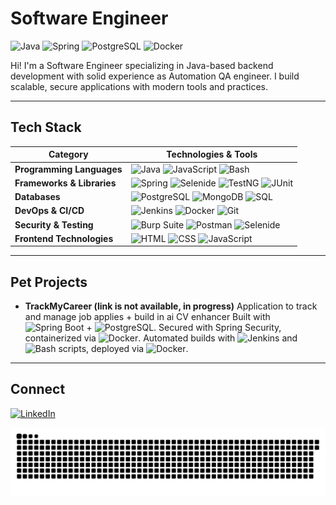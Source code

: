 # Software Engineer

![Java](https://img.shields.io/badge/java-%23ED8B00.svg?style=for-the-badge&logo=openjdk&logoColor=white) ![Spring](https://img.shields.io/badge/spring-%236DB33F.svg?style=for-the-badge&logo=spring&logoColor=white) ![PostgreSQL](https://img.shields.io/badge/postgresql-%23336791.svg?style=for-the-badge&logo=postgresql&logoColor=white) ![Docker](https://img.shields.io/badge/docker-%230db7ed.svg?style=for-the-badge&logo=docker&logoColor=white)

Hi!
I'm a Software Engineer specializing in Java-based backend development with solid experience as Automation QA engineer. 
I build scalable, secure applications with modern tools and practices.

---

## Tech Stack

| **Category**              | **Technologies & Tools**                                                                                                                                       |
|---------------------------|----------------------------------------------------------------------------------------------------------------------------------------------------------------|
| **Programming Languages** | ![Java](https://img.shields.io/badge/java-%23ED8B00.svg?style=flat-square&logo=openjdk&logoColor=white) ![JavaScript](https://img.shields.io/badge/javascript-%23323330.svg?style=flat-square&logo=javascript&logoColor=%23F7DF1E) ![Bash](https://img.shields.io/badge/bash-%23121011.svg?style=flat-square&logo=gnu-bash&logoColor=white) |
| **Frameworks & Libraries**| ![Spring](https://img.shields.io/badge/spring-%236DB33F.svg?style=flat-square&logo=spring&logoColor=white) ![Selenide](https://img.shields.io/badge/selenide-%23FF3E3E.svg?style=flat-square) ![TestNG](https://img.shields.io/badge/testng-%230096D6.svg?style=flat-square) ![JUnit](https://img.shields.io/badge/junit-%2325A162.svg?style=flat-square) |
| **Databases**             | ![PostgreSQL](https://img.shields.io/badge/postgresql-%23336791.svg?style=flat-square&logo=postgresql&logoColor=white) ![MongoDB](https://img.shields.io/badge/mongodb-%2347A248.svg?style=flat-square&logo=mongodb&logoColor=white) ![SQL](https://img.shields.io/badge/sql-%2300758F.svg?style=flat-square) |
| **DevOps & CI/CD**        | ![Jenkins](https://img.shields.io/badge/jenkins-%232C5263.svg?style=flat-square&logo=jenkins&logoColor=white) ![Docker](https://img.shields.io/badge/docker-%230db7ed.svg?style=flat-square&logo=docker&logoColor=white) ![Git](https://img.shields.io/badge/git-%23F05033.svg?style=flat-square&logo=git&logoColor=white) |
| **Security & Testing**     | ![Burp Suite](https://img.shields.io/badge/burp%20suite-%23FF6633.svg?style=flat-square) ![Postman](https://img.shields.io/badge/postman-%23FF6C37.svg?style=flat-square&logo=postman&logoColor=white) ![Selenide](https://img.shields.io/badge/selenide-%23FF3E3E.svg?style=flat-square) |
| **Frontend Technologies** | ![HTML](https://img.shields.io/badge/html-%23E34F26.svg?style=flat-square&logo=html5&logoColor=white) ![CSS](https://img.shields.io/badge/css-%231572B6.svg?style=flat-square&logo=css3&logoColor=white) ![JavaScript](https://img.shields.io/badge/javascript-%23323330.svg?style=flat-square&logo=javascript&logoColor=%23F7DF1E) |


---

## Pet Projects

- **TrackMyCareer (link is not available, in progress)**
  Application to track and manage job applies + build in ai CV enhancer
  Built with ![Spring Boot](https://img.shields.io/badge/spring%20boot-%236DB33F.svg?style=flat-square&logo=spring&logoColor=white) + ![PostgreSQL](https://img.shields.io/badge/postgresql-%23336791.svg?style=flat-square&logo=postgresql&logoColor=white). Secured with Spring Security, containerized via ![Docker](https://img.shields.io/badge/docker-%230db7ed.svg?style=flat-square&logo=docker&logoColor=white). 
  Automated builds with ![Jenkins](https://img.shields.io/badge/jenkins-%232C5263.svg?style=flat-square&logo=jenkins&logoColor=white) and ![Bash](https://img.shields.io/badge/bash-%23121011.svg?style=flat-square&logo=gnu-bash&logoColor=white) scripts, deployed via ![Docker](https://img.shields.io/badge/docker-%230db7ed.svg?style=flat-square&logo=docker&logoColor=white). 
    

---

## Connect

[![LinkedIn](https://img.shields.io/badge/linkedin-%230077B5.svg?style=flat-square&logo=linkedin&logoColor=white)](https://linkedin.com/in/dmytro-lukaniuk-0ba41a231)

![Snake Animation](https://github.com/fromnameimport/fromnameimport/blob/output/github-contribution-grid-snake.svg)
